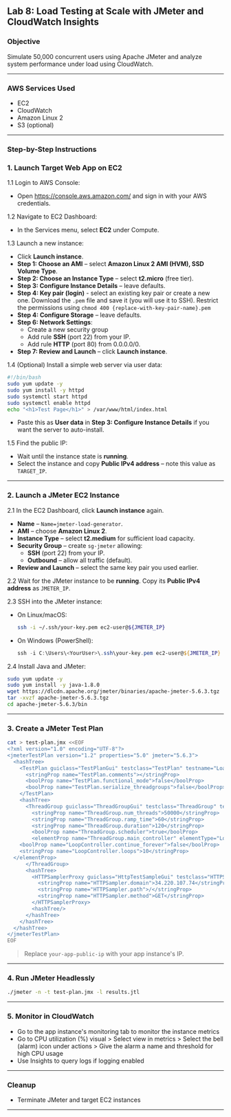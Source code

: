 ## Lab 8: Load Testing at Scale with JMeter and CloudWatch Insights

### Objective

Simulate 50,000 concurrent users using Apache JMeter and analyze system performance under load using CloudWatch.

---

### AWS Services Used

* EC2
* CloudWatch
* Amazon Linux 2
* S3 (optional)

---

### Step-by-Step Instructions

### 1. Launch Target Web App on EC2
1.1 Login to AWS Console:
- Open https://console.aws.amazon.com/ and sign in with your AWS credentials.

1.2 Navigate to EC2 Dashboard:
- In the Services menu, select **EC2** under Compute.

1.3 Launch a new instance:
- Click **Launch instance**.
- **Step 1: Choose an AMI** – select **Amazon Linux 2 AMI (HVM), SSD Volume Type**.
- **Step 2: Choose an Instance Type** – select **t2.micro** (free tier).
- **Step 3: Configure Instance Details** – leave defaults.
- **Step 4: Key pair (login)** - select an existing key pair or create a new one. Download the `.pem` file and save it (you will use it to SSH). Restrict the permissions using `chmod 400 {replace-with-key-pair-name}.pem`
- **Step 4: Configure Storage** – leave defaults.
- **Step 6: Network Settings**:
  - Create a new security group
  - Add rule **SSH** (port 22) from your IP.
  - Add rule **HTTP** (port 80) from 0.0.0.0/0.
- **Step 7: Review and Launch** – click **Launch instance**.


1.4 (Optional) Install a simple web server via user data:
```bash
#!/bin/bash
sudo yum update -y
sudo yum install -y httpd
sudo systemctl start httpd
sudo systemctl enable httpd
echo "<h1>Test Page</h1>" > /var/www/html/index.html
```
- Paste this as **User data** in **Step 3: Configure Instance Details** if you want the server to auto-install.

1.5 Find the public IP:
- Wait until the instance state is **running**.
- Select the instance and copy **Public IPv4 address** – note this value as `TARGET_IP`.

---

### 2. Launch a JMeter EC2 Instance
2.1 In the EC2 Dashboard, click **Launch instance** again.
- **Name** – `Name=jmeter-load-generator`.
- **AMI** – choose **Amazon Linux 2**.
- **Instance Type** – select **t2.medium** for sufficient load capacity.
- **Security Group** – create `sg-jmeter` allowing:
  - **SSH** (port 22) from your IP.
  - **Outbound** – allow all traffic (default).
- **Review and Launch** – select the same key pair you used earlier.

2.2 Wait for the JMeter instance to be **running**. Copy its **Public IPv4 address** as `JMETER_IP`.

2.3 SSH into the JMeter instance:
- On Linux/macOS:
  ```bash
  ssh -i ~/.ssh/your-key.pem ec2-user@${JMETER_IP}
  ```
- On Windows (PowerShell):
  ```powershell
  ssh -i C:\Users\<YourUser>\.ssh\your-key.pem ec2-user@${JMETER_IP}
  ```

2.4 Install Java and JMeter:
```bash
sudo yum update -y
sudo yum install -y java-1.8.0
wget https://dlcdn.apache.org/jmeter/binaries/apache-jmeter-5.6.3.tgz
tar -xvzf apache-jmeter-5.6.3.tgz
cd apache-jmeter-5.6.3/bin
```

---

### 3. Create a JMeter Test Plan

```bash
cat > test-plan.jmx <<EOF
<?xml version="1.0" encoding="UTF-8"?>
<jmeterTestPlan version="1.2" properties="5.0" jmeter="5.6.3">
  <hashTree>
    <TestPlan guiclass="TestPlanGui" testclass="TestPlan" testname="Load Test Plan" enabled="true">
      <stringProp name="TestPlan.comments"></stringProp>
      <boolProp name="TestPlan.functional_mode">false</boolProp>
      <boolProp name="TestPlan.serialize_threadgroups">false</boolProp>
    </TestPlan>
    <hashTree>
      <ThreadGroup guiclass="ThreadGroupGui" testclass="ThreadGroup" testname="Concurrency" enabled="true">
        <stringProp name="ThreadGroup.num_threads">50000</stringProp>
        <stringProp name="ThreadGroup.ramp_time">60</stringProp>
        <stringProp name="ThreadGroup.duration">120</stringProp>
        <boolProp name="ThreadGroup.scheduler">true</boolProp>
        <elementProp name="ThreadGroup.main_controller" elementType="LoopController" guiclass="LoopControlPanel" testclass="LoopController" testname="Loop Controller" enabled="true">
    <boolProp name="LoopController.continue_forever">false</boolProp>
    <stringProp name="LoopController.loops">10</stringProp>
  </elementProp>
      </ThreadGroup>
      <hashTree>
        <HTTPSamplerProxy guiclass="HttpTestSampleGui" testclass="HTTPSamplerProxy" testname="HTTP GET" enabled="true">
          <stringProp name="HTTPSampler.domain">34.220.107.74</stringProp>
          <stringProp name="HTTPSampler.path">/</stringProp>
          <stringProp name="HTTPSampler.method">GET</stringProp>
        </HTTPSamplerProxy>
        <hashTree/>
      </hashTree>
    </hashTree>
  </hashTree>
</jmeterTestPlan>
EOF
```

> Replace `your-app-public-ip` with your app instance's IP.

---

### 4. Run JMeter Headlessly

```bash
./jmeter -n -t test-plan.jmx -l results.jtl
```

---

### 5. Monitor in CloudWatch

* Go to the app instance's monitoring tab to monitor the instance metrics
* Go to CPU utilization (%) visual > Select view in metrics > Select the bell (alarm) icon under actions > Give the alarm a name and threshold for high CPU usage
* Use Insights to query logs if logging enabled 

---

### Cleanup

* Terminate JMeter and target EC2 instances

---
